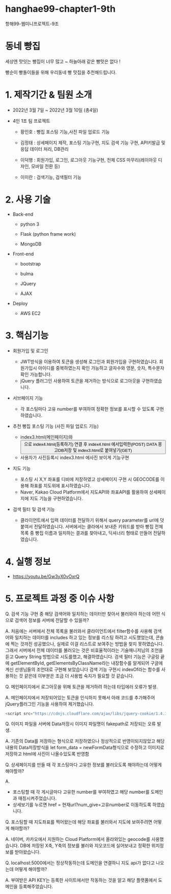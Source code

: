 # hanghae99-chapter1-9th
항해99-웹미니프로젝트-9조


# 동네 빵집

세상엔 맛잇는 빵집이 너무 많고 ~ 하늘아래 같은 빵맛은 없다 !

빵순이 빵돌이들을 위해 우리동네 빵 맛집을 추천해드립니다.


# 1. 제작기간 & 팀원 소개

- 2022년 3월 7일 ~ 2022년 3월 10일 (총4일)

- 4인 1조 팀 프로젝트

    * 황인호 : 빵집 포스팅 기능,사진 파일 업로드 기능

    * 김정태 : 상세페이지 제작, 포스팅 기능구현, 지도 검색 기능 구현, API키발급 및 응답 데이터 처리, DB관리
  
    * 이덕행 : 회원가입, 로그인, 로그아웃 기능구현, 전체 CSS 마무리(레이아웃 디자인, 모바일 전환 등)

    * 이미란 : 검색기능, 검색필터 기능




# 2. 사용 기술 


- Back-end

    * python 3

    * Flask (python frame work)

    * MongoDB


- Front-end

    * bootstrap

    * bulma

    * JQuery

    * AJAX

- Deploy

    * AWS EC2




# 3. 핵심기능

- 회원가입 및 로그인

  * JWT방식을 이용하여 토큰을 생성해 로그인과 회원가입을 구현하였습니다.
    회원가입시 아이디를 중복하였는지 확인 가능하고 글자수와 영문, 숫자, 특수문자 확인 가능합니다.
  * jQuery 플러그인 사용하여 토큰을 제거하는 방식으로 로그아웃을 구현하였습니다.

- 서브페이지 기능

  * 각 포스팅마다 고유 number를 부여하여 정확한 정보를 표시할 수 있도록 구현하였습니다.


- 추천 빵집 포스팅 기능 (사진 파일 업로드 기능)
  * index3.html(메인페이지)와 <button>으로 index4.html(등록하기) 연결 후 index4.html 에서입력한(POST) DATA 몽고DB저장 및 index3.html로 붙여넣기(GET)
  * 사용자가 사진등록시 index3.html 에사진 보이게 기능구현

- 지도 기능

  * 포스팅 시 X,Y 좌표를 디비에 저장하였고 상세페이지 구현 시 GEOCODE를 이용해 좌표를 지도위에 표시하였습니다.
  * Naver, Kakao Cloud Platform에서 지도API와 좌표API를 활용하여 상세페이지에 지도 기능을 구현하였습니다.


- 검색 필터 및 검색 기능

  * 클라이언트에서 입력 데이터를 전달하기 위해서 query parameter를 url에 덧붙여서 전달하였습니다.
    서버에서는 클라에서 보내준 키워드를 받아 빵집 전체 목록 중 빵집 이름과 일치하는 결과를 찾아내고,
    딕셔너리 형태로 만들어 전달하였습니다.



# 4. 실행 정보

 - https://youtu.be/Gw3yX0vOxrQ




# 5. 프로젝트 과정 중 이슈 사항

Q. 검색 기능 구현 중 해당 검색어와 일치하는 데이터만 찾아서 불러와야 하는데 어떤 식으로 검색어 정보를 서버에 전달할 수 있을까?

A. 처음에는 서버에서 전체 목록을 불러와서 클라이언트에서 filter함수를 사용해 검색어와 일치하는 데이터를 includes 하고 있는 정보를 리스팅 하려고 시도했었는데, 콘솔에 찍는 것까진 성공했으나, 실제로 이걸 리스트로 보여주는 방법을 찾지 못하였습니다. 그래서 서버에서 전체 데이터를 불러오는 것은 비효율적이라는 기술매니저님의 조언을 듣고 Query String 방법으로 시도를했고, 해결하였습니다. 
 검색 필터 기능은 구글링 끝에 getElementById, getElementsByClassName라는 내장함수를 알게되어 구글에 계신 선생님들의 조언대로 구현해 보았습니다 검색 기능 구현시 indexOf라는 함수를 사용하는 것 같은데 이부분은 조금 더 사용법 숙지가 필요할 것 같습니다. 

Q. 메인페이지에서 로그아웃을 위해 토큰을 제거하려 하는데 타입에러 오류가 발생.

A. 메인페이지에서 저장되어있는 토큰을 인식하지 못해서 아래 코드를 추가해주어 jQuery플러그인 기능을 사용하여 제거했습니다.
   ```python 
   <script src="https://cdnjs.cloudflare.com/ajax/libs/jquery-cookie/1.4.1/jquery.cookie.js"></script>
   ```
Q. 이미지 파일을 서버에 Data저장시 이미지 파일명이 fakepath로 저장되는 오류 발생.
     
A. 기존의 Data를 저장하는 형식으로 저장하였으나 정상적으로 반영이되지않았고 해당내용의 Data저장방식을 let form_data = newFormData형식으로 수정하고
이미지로 저장하고 html에 사진이 나올수있도록 반영함
     
Q. 상세페이지를 만들 때 각 포스팅마다 고유한 정보를 불러오도록 해야하는데 어떻게 해야할까?
 
A.
  - 포스팅할 때 각 게시글마다 고유한 number를 부여하였고 해당 number를 도메인과 매칭시켜주었습니다.
  - 상세보기를 누르면 href = 현재url?num_give=고유number로 이동하도록 하였습니다.

Q. 포스팅할 때 지도좌표를 찍어왔는데 해당 좌표를 불러와서 지도에 보여주려면 어떻게 해야할까?

A. 네이버, 카카오에서 지원하는 Cloud Platform에서 올라와있는 geocode를 사용했습니다. DB에 저장된 X축, Y축의 정보를 불러와 지오코드에 실어보내고 정확한 위치정보를 받아왔습니다.

Q. localhost:5000에서는 정상작동하는데 도메인을 연결하니 지도 api가 없다고 나오는데 어떻게 해야할까?

A. 부여받은 API KEY는 등록한 사이트에서만 작동하는 것을 알고 해당 플랫폼에서 도메인을 등록해주었습니다.


